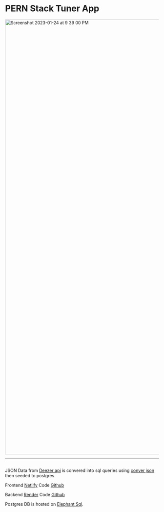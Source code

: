 # PERN Stack Tuner App

<img width="1423" alt="Screenshot 2023-01-24 at 9 39 00 PM" src="https://user-images.githubusercontent.com/83052118/214468659-e2d43f16-421e-4ff1-b5b3-3a8e16010621.png">

---

##

JSON Data from [Deezer api](https://rapidapi.com/deezerdevs/api/deezer-1) is convered into sql queries using [conver json](https://www.convertjson.com/json-to-sql.htm) then seeded to postgres.

Frontend [ Netlify](https://tuner-frontend-pern.netlify.app/) Code [Github](https://github.com/bolattt/tuner-frontend)

Backend [ Render](https://tuner-backend-pern-stack.onrender.com/songs) Code [Github](https://github.com/bolattt/lab-express-sql-seed-read)

Postgres DB is hosted on [Elephant Sql](https://www.elephantsql.com/).

